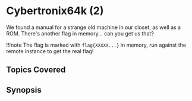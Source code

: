 # Cybertronix64k (2)

We found a manual for a strange old machine in our closet, as well as a ROM. There's another flag in memory... can you get us that?

!!!note
    The flag is marked with `flag{XXXXX...}` in memory, run against the remote instance to get the real flag!

## Topics Covered

## Synopsis

